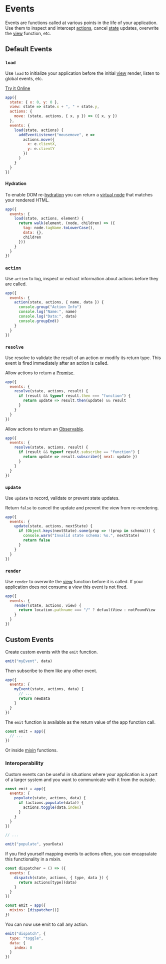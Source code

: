 # Events

Events are functions called at various points in the life of your application. Use them to inspect and intercept [actions](/docs/actions.md), cancel [state](/docs/state.md) updates, overwrite the [view](/docs/view.md) function, etc.

## Default Events

### `load`

Use `load` to initialize your application before the initial [view](/docs/view.md) render, listen to global events, etc.

[Try it Online](https://codepen.io/hyperapp/pen/Bpyraw?editors=0010)

```js
app({
  state: { x: 0, y: 0 },
  view: state => state.x + ", " + state.y,
  actions: {
    move: (state, actions, { x, y }) => ({ x, y })
  },
  events: {
    load(state, actions) {
      addEventListener("mousemove", e =>
        actions.move({
          x: e.clientX,
          y: e.clientY
        })
      )
    }
  }
})
```

#### Hydration

To enable DOM re-[hydration](/docs/hydration.md) you can return a [virtual node](/docs/vnodes.md) that matches your rendered HTML.

```js
app({
  events: {
    load(state, actions, element) {
      return walk(element, (node, children) => ({
        tag: node.tagName.toLowerCase(),
        data: {},
        children
      }))
    }
  }
})
```

### `action`

Use `action` to log, inspect or extract information about actions before they are called.

```js
app({
  events: {
    action(state, actions, { name, data }) {
      console.group("Action Info")
      console.log("Name:", name)
      console.log("Data:", data)
      console.groupEnd()
    }
  }
})
```

### `resolve`

Use resolve to validate the result of an action or modify its return type. This event is fired immediately after an action is called.

Allow actions to return a [Promise](https://developer.mozilla.org/en-US/docs/Web/JavaScript/Reference/Global_Objects/Promise).

```js
app({
  events: {
    resolve(state, actions, result) {
      if (result && typeof result.then === "function") {
        return update => result.then(update) && result
      }
    }
  }
})
```

Allow actions to return an [Observable](https://github.com/tc39/proposal-observable).

```js
app({
  events: {
    resolve(state, actions, result) {
      if (result && typeof result.subscribe == "function") {
        return update => result.subscribe({ next: update })
      }
    }
  }
})
```

### `update`

Use `update` to record, validate or prevent state updates.

Return `false` to cancel the update and prevent the view from re-rendering.

```js
app({
  events: {
    update(state, actions, nextState) {
      if (Object.keys(nextState).some(prop => !(prop in schema))) {
        console.warn("Invalid state schema: %o.", nextState)
        return false
      }
    }
  }
})
```

### `render`

Use `render` to overwrite the [view](/docs/view.md) function before it is called. If your application does not consume a view this event is not fired.

```js
app({
  events: {
    render(state, actions, view) {
      return location.pathname === "/" ? defaultView : notFoundView
    }
  }
})
```

## Custom Events

Create custom events with the `emit` function.

```js
emit("myEvent", data)
```

Then subscribe to them like any other event.

```js
app({
  events: {
    myEvent(state, actions, data) {
      // ...
      return newData
    }
  }
})
```

The `emit` function is available as the return value of the app function call.

```js
const emit = app({
  // ...
})
```

Or inside [mixin](/docs/mixins.md#creating-custom-events) functions.

### Interoperability

Custom events can be useful in situations where your application is a part of a larger system and you want to communicate with it from the outside.

```js
const emit = app({
  events: {
    populate(state, actions, data) {
      if (actions.populate(data)) {
        actions.toggle(data.index)
      }
    }
  }
})

// ...

emit("populate", yourData)
```

If you find yourself mapping events to actions often, you can encapsulate this functionality in a mixin.

```js
const dispatcher = () => ({
  events: {
    dispatch(state, actions, { type, data }) {
      return actions[type](data)
    }
  }
})

const emit = app({
  mixins: [dispatcher()]
})
```

You can now use emit to call any action.

```js
emit("dispatch", {
  type: "toggle",
  data: {
    index: 0
  }
})
```
